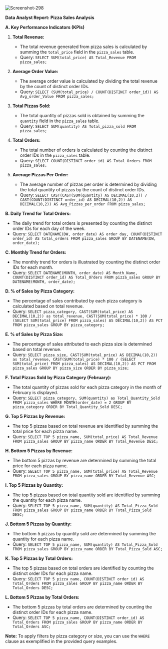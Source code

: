 <img src="https://i.ibb.co/xXY4v2q/Screenshot-298.png" alt="Screenshot-298" border="0">

**Data Analyst Report: Pizza Sales Analysis**

**A. Key Performance Indicators (KPIs)**

1. **Total Revenue:**
   - The total revenue generated from pizza sales is calculated by summing the `total_price` field in the `pizza_sales` table.
   - Query: `SELECT SUM(total_price) AS Total_Revenue FROM pizza_sales;`

2. **Average Order Value:**
   - The average order value is calculated by dividing the total revenue by the count of distinct order IDs.
   - Query: `SELECT (SUM(total_price) / COUNT(DISTINCT order_id)) AS Avg_order_Value FROM pizza_sales;`

3. **Total Pizzas Sold:**
   - The total quantity of pizzas sold is obtained by summing the `quantity` field in the `pizza_sales` table.
   - Query: `SELECT SUM(quantity) AS Total_pizza_sold FROM pizza_sales;`

4. **Total Orders:**
   - The total number of orders is calculated by counting the distinct order IDs in the `pizza_sales` table.
   - Query: `SELECT COUNT(DISTINCT order_id) AS Total_Orders FROM pizza_sales;`

5. **Average Pizzas Per Order:**
   - The average number of pizzas per order is determined by dividing the total quantity of pizzas by the count of distinct order IDs.
   - Query: `SELECT CAST(CAST(SUM(quantity) AS DECIMAL(10,2)) / CAST(COUNT(DISTINCT order_id) AS DECIMAL(10,2)) AS DECIMAL(10,2)) AS Avg_Pizzas_per_order FROM pizza_sales;`

**B. Daily Trend for Total Orders:**
   - The daily trend for total orders is presented by counting the distinct order IDs for each day of the week.
   - Query: `SELECT DATENAME(DW, order_date) AS order_day, COUNT(DISTINCT order_id) AS total_orders FROM pizza_sales GROUP BY DATENAME(DW, order_date);`

**C. Monthly Trend for Orders:**
   - The monthly trend for orders is illustrated by counting the distinct order IDs for each month.
   - Query: `SELECT DATENAME(MONTH, order_date) AS Month_Name, COUNT(DISTINCT order_id) AS Total_Orders FROM pizza_sales GROUP BY DATENAME(MONTH, order_date);`

**D. % of Sales by Pizza Category:**
   - The percentage of sales contributed by each pizza category is calculated based on total revenue.
   - Query: `SELECT pizza_category, CAST(SUM(total_price) AS DECIMAL(10,2)) as total_revenue, CAST(SUM(total_price) * 100 / (SELECT SUM(total_price) FROM pizza_sales) AS DECIMAL(10,2)) AS PCT FROM pizza_sales GROUP BY pizza_category;`

**E. % of Sales by Pizza Size:**
   - The percentage of sales attributed to each pizza size is determined based on total revenue.
   - Query: `SELECT pizza_size, CAST(SUM(total_price) AS DECIMAL(10,2)) as total_revenue, CAST(SUM(total_price) * 100 / (SELECT SUM(total_price) FROM pizza_sales) AS DECIMAL(10,2)) AS PCT FROM pizza_sales GROUP BY pizza_size ORDER BY pizza_size;`

**F. Total Pizzas Sold by Pizza Category (February):**
   - The total quantity of pizzas sold for each pizza category in the month of February is displayed.
   - Query: `SELECT pizza_category, SUM(quantity) as Total_Quantity_Sold FROM pizza_sales WHERE MONTH(order_date) = 2 GROUP BY pizza_category ORDER BY Total_Quantity_Sold DESC;`

**G. Top 5 Pizzas by Revenue:**
   - The top 5 pizzas based on total revenue are identified by summing the total price for each pizza name.
   - Query: `SELECT TOP 5 pizza_name, SUM(total_price) AS Total_Revenue FROM pizza_sales GROUP BY pizza_name ORDER BY Total_Revenue DESC;`

**H. Bottom 5 Pizzas by Revenue:**
   - The bottom 5 pizzas by revenue are determined by summing the total price for each pizza name.
   - Query: `SELECT TOP 5 pizza_name, SUM(total_price) AS Total_Revenue FROM pizza_sales GROUP BY pizza_name ORDER BY Total_Revenue ASC;`

**I. Top 5 Pizzas by Quantity:**
   - The top 5 pizzas based on total quantity sold are identified by summing the quantity for each pizza name.
   - Query: `SELECT TOP 5 pizza_name, SUM(quantity) AS Total_Pizza_Sold FROM pizza_sales GROUP BY pizza_name ORDER BY Total_Pizza_Sold DESC;`

**J. Bottom 5 Pizzas by Quantity:**
   - The bottom 5 pizzas by quantity sold are determined by summing the quantity for each pizza name.
   - Query: `SELECT TOP 5 pizza_name, SUM(quantity) AS Total_Pizza_Sold FROM pizza_sales GROUP BY pizza_name ORDER BY Total_Pizza_Sold ASC;`

**K. Top 5 Pizzas by Total Orders:**
   - The top 5 pizzas based on total orders are identified by counting the distinct order IDs for each pizza name.
   - Query: `SELECT TOP 5 pizza_name, COUNT(DISTINCT order_id) AS Total_Orders FROM pizza_sales GROUP BY pizza_name ORDER BY Total_Orders DESC;`

**L. Bottom 5 Pizzas by Total Orders:**
   - The bottom 5 pizzas by total orders are determined by counting the distinct order IDs for each pizza name.
   - Query: `SELECT TOP 5 pizza_name, COUNT(DISTINCT order_id) AS Total_Orders FROM pizza_sales GROUP BY pizza_name ORDER BY Total_Orders ASC;`

**Note:** To apply filters by pizza category or size, you can use the `WHERE` clause as exemplified in the provided query examples.
